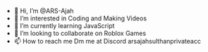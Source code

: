 - 👋 Hi, I’m @ARS-Ajah
- 👀 I’m interested in Coding and Making Videos
- 🌱 I’m currently learning JavaScript
- 💞️ I’m looking to collaborate on Roblox Games
- 📫 How to reach me Dm me at Discord arsajahsulthanprivateacc

<!---
ARS-Ajah/ARS-Ajah is a ✨ special ✨ repository because its `README.md` (this file) appears on your GitHub profile.
You can click the Preview link to take a look at your changes.
--->

